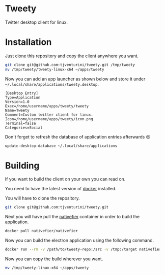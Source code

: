 # Tweety

Twitter desktop client for linux.

# Installation

Just clone this repository and copy the client anywhere you want.

```bash
git clone git@github.com:tjventurini/tweety.git /tmp/tweety
mv /tmp/tweety/tweety-linux-x64 ~/apps/tweety
```

Now you can add an app launcher as shown below and store it under `~/.local/share/applications/tweety.desktop`.

```
[Desktop Entry]
Type=Application
Version=1.0
Exec=/home/username/apps/tweety/tweety
Name=Tweety
Comment=Custom twitter client for linux.
Icon=/home/username/apps/tweety/icon.png
Terminal=false
Categories=Social
```

Don't forget to refresh the database of application entries afterwards 😉

```bash
update-desktop-database ~/.local/share/applications
```

# Building

If you want to build the client on your own you can read on.

You need to have the latest version of [docker](https://docs.docker.com/get-docker/) installed.

You will have to clone the repository.

```bash
git clone git@github.com:tjventurini/tweety.git
```

Next you will have pull the [nativefier](https://github.com/nativefier/nativefier) container in order to build the application.

```bash
docker pull nativefier/nativefier
```

Now you can build the electron application using the following command.

```bash
docker run --rm -v /path/to/tweety-repo:/src -v /tmp:/target nativefier/nativefier --icon /src/icon.png --name tweety -p linux -a x64 https://twitter.com/ /target/
```

Now you can copy the build wherever you want.

```bash
mv /tmp/tweety-linux-x64 ~/apps/tweety
```